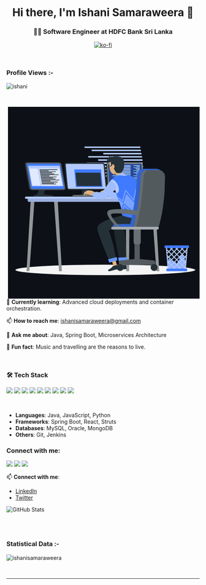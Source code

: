 <h1 align="center">Hi there, I'm Ishani Samaraweera 👋</h1>
<h3 align="center">👩‍💻 Software Engineer at HDFC Bank Sri Lanka</h3>

<div align="center">
	
[![ko-fi](https://ko-fi.com/img/githubbutton_sm.svg)](https://ko-fi.com/ishanisamaraweera)

</div>

<br>
<p align="right"> <h3>Profile Views :-</h3> <img src="https://komarev.com/ghpvc/?username=adam-pw&label=Profile%20views&color=0e75b6&style=flat"
    alt="ishani" /> 
  </p>
<br>

<p><img align="right" src="https://github.com/ishanisamaraweera/ishanisamaraweera/blob/main/ishani.gif" alt="Ishani" /></p>

🌱 **Currently learning**: Advanced cloud deployments and container orchestration.

📫 **How to reach me**: ishanisamaraweera@gmail.com

💬 **Ask me about**: Java, Spring Boot, Microservices Architecture

🌟 **Fun fact**: Music and travelling are the reasons to live.

<br>

### 🛠 Tech Stack

<p align="left">
 <img src=https://img.shields.io/badge/React.js-339933?style=for-the-badge&logo=reactdotjs&logoColor=black>
 <img src=https://img.shields.io/badge/JavaScript-F7DF1E?style=for-the-badge&logo=javascript&logoColor=black>
<!--  --------- -->
 <img src=https://img.shields.io/badge/json-5E5C5C?style=for-the-badge&logo=json&logoColor=white >
<!-- -------- -->
 <img src=https://img.shields.io/badge/npm-CB3837?style=for-the-badge&logo=npm&logoColor=white>
<!-- --------- -->
<!--   ------- -->
 <img src=https://img.shields.io/badge/Jira-0052CC?style=for-the-badge&logo=Jira&logoColor=white >
 <img src=https://img.shields.io/badge/Git-F05032?style=for-the-badge&logo=git&logoColor=white >
<!--   ------- -->
 <img src=https://img.shields.io/badge/Linux-FCC624?style=for-the-badge&logo=linux&logoColor=black >
<!--   ----- -->
<!--   --- -->
 <img src=https://img.shields.io/badge/Microsoft_Office-D83B01?style=for-the-badge&logo=microsoft-office&logoColor=white>
<!--   --- -->
 <img src=https://img.shields.io/badge/Figma-F24E1E?style=for-the-badge&logo=figma&logoColor=white>
</p>
</br>

- **Languages**: Java, JavaScript, Python
- **Frameworks**: Spring Boot, React, Struts
- **Databases**: MySQL, Oracle, MongoDB
- **Others**: Git, Jenkins

<h3 align="left">Connect with me:</h3>
<div align="left">

[<img src="https://img.shields.io/badge/linkedin-%230077B5.svg?&style=for-the-badge&logo=linkedin&logoColor=white" />](https://www.linkedin.com/in/ishanisamaraweera/) [<img src = "https://img.shields.io/badge/twitter-%2320A1F1.svg?&style=for-the-badge&logo=twitter&logoColor=white">](https://twitter.com/sa_ishani/)  [<img src = "https://img.shields.io/badge/facebook-%2320A1F1.svg?&style=for-the-badge&logo=facebook&logoColor=white">](https://www.facebook.com/ishoosa/)
	
</div>

📫 **Connect with me**:
- [LinkedIn](https://linkedin.com/in/ishanisamaraweera)
- [Twitter](https://twitter.com/sa_ishani)

![GitHub Stats](https://github-readme-stats.vercel.app/api?username=ishanisamaraweera&show_icons=true&theme=radical)

<br>
 

<br>

<h3>Statistical Data :-</h3>
<p><img align="center"
    src="https://github-readme-stats.vercel.app/api/top-langs?username=ishanisamaraweera&show_icons=true&locale=en&layout=compact"
    alt="ishanisamaraweera" /></p>

<br>

---
